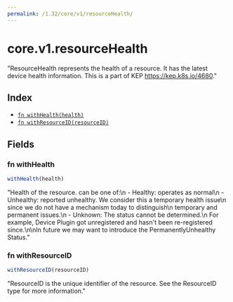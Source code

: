 ```yaml
---
permalink: /1.32/core/v1/resourceHealth/
---
```


# core.v1.resourceHealth

"ResourceHealth represents the health of a resource. It has the latest device health information. This is a part of KEP https://kep.k8s.io/4680."

## Index

* [`fn withHealth(health)`](#fn-withhealth)
* [`fn withResourceID(resourceID)`](#fn-withresourceid)

## Fields

### fn withHealth

```ts
withHealth(health)
```

"Health of the resource. can be one of:\n - Healthy: operates as normal\n - Unhealthy: reported unhealthy. We consider this a temporary health issue\n              since we do not have a mechanism today to distinguish\n              temporary and permanent issues.\n - Unknown: The status cannot be determined.\n            For example, Device Plugin got unregistered and hasn't been re-registered since.\n\nIn future we may want to introduce the PermanentlyUnhealthy Status."

### fn withResourceID

```ts
withResourceID(resourceID)
```

"ResourceID is the unique identifier of the resource. See the ResourceID type for more information."